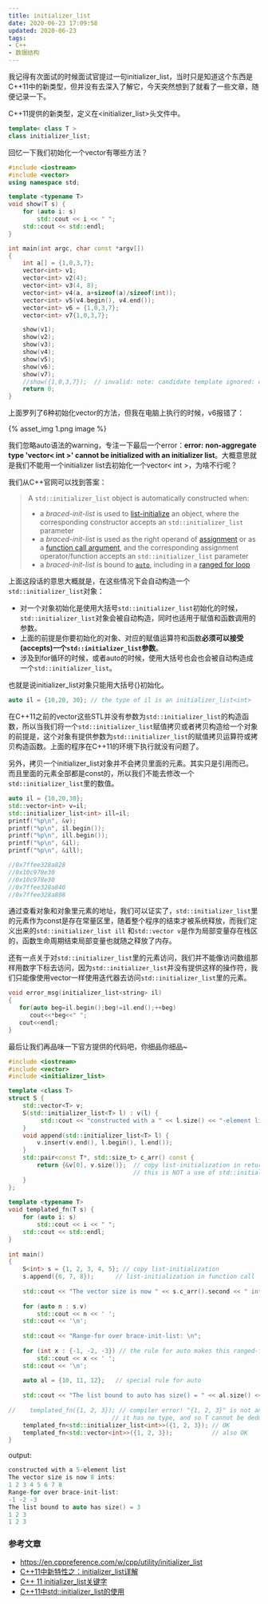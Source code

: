 ```yaml
---
title: initializer_list
date: 2020-06-23 17:09:58
updated: 2020-06-23
tags:
- C++
- 数据结构
---
```


我记得有次面试的时候面试官提过一句initializer_list，当时只是知道这个东西是C++11中的新类型，但并没有去深入了解它，今天突然想到了就看了一些文章，随便记录一下。



C++11提供的新类型，定义在<initializer_list>头文件中。

```cpp
template< class T >
class initializer_list;
```

回忆一下我们初始化一个vector有哪些方法？

<!--more-->

```cpp
#include <iostream>
#include <vector>
using namespace std;

template <typename T>
void show(T s) {
	for (auto i: s) 
		std::cout << i << " ";
    std::cout << std::endl;
}

int main(int argc, char const *argv[])
{
	int a[] = {1,0,3,7};
	vector<int> v1;
	vector<int> v2(4);
	vector<int> v3(4, 8);
	vector<int> v4(a, a+sizeof(a)/sizeof(int));
	vector<int> v5(v4.begin(), v4.end());
	vector<int> v6 = {1,0,3,7};
	vector<int> v7{1,0,3,7};

	show(v1);
	show(v2);
	show(v3);
	show(v4);
	show(v5);
	show(v6);
	show(v7);
	//show({1,0,3,7});	// invalid: note: candidate template ignored: couldn't infer template argument 'T'
	return 0;
}
```

上面罗列了6种初始化vector的方法，但我在电脑上执行的时候，v6报错了：

{% asset_img 1.png  image %}

我们忽略auto语法的warning，专注一下最后一个error：**error:** **non-aggregate type 'vector< int >' cannot be initialized with an initializer list**。大概意思就是我们不能用一个initializer list去初始化一个vector< int >，为啥不行呢？

我们从C++官网可以找到答案：

>  A `std::initializer_list` object is automatically constructed when:
>
> - a *braced-init-list* is used to [list-initialize](https://en.cppreference.com/w/cpp/language/list_initialization) an object, where the corresponding constructor accepts an `std::initializer_list` parameter
> - a *braced-init-list* is used as the right operand of [assignment](https://en.cppreference.com/w/cpp/language/operator_assignment#Builtin_direct_assignment) or as a [function call argument](https://en.cppreference.com/w/cpp/language/overload_resolution#Implicit_conversion_sequence_in_list-initialization), and the corresponding assignment operator/function accepts an `std::initializer_list` parameter
> - a *braced-init-list* is bound to [`auto`](https://en.cppreference.com/w/cpp/language/auto), including in a [ranged for loop](https://en.cppreference.com/w/cpp/language/range-for)

上面这段话的意思大概就是，在这些情况下会自动构造一个`std::initializer_list`对象：

- 对一个对象初始化是使用大括号`std::initializer_list`初始化的时候，`std::initializer_list`对象会被自动构造，同时也适用于赋值和函数调用的参数。
- 上面的前提是你要初始化的对象、对应的赋值运算符和函数**必须可以接受(accepts)一个`std::initializer_list`参数**。
- 涉及到for循环的时候，或者auto的时候，使用大括号也会也会被自动构造成一个`std::initializer_list`。

也就是说initializer_list对象只能用大括号{}初始化。

```cpp
auto il = {10,20, 30}; // the type of il is an initializer_list<int>
```

在C++11之前的vector这些STL并没有参数为`std::initializer_list`的构造函数，所以当我们将一个`std::initializer_list`赋值拷贝或者拷贝构造给一个对象的前提是，这个对象有提供参数为`std::initializer_list`的赋值拷贝运算符或拷贝构造函数。上面的程序在C++11的环境下执行就没有问题了。

另外，拷贝一个initializer_list对象并不会拷贝里面的元素。其实只是引用而已。而且里面的元素全部都是const的，所以我们不能去修改一个`std::initializer_list`里的数值。

```cpp
auto il = {10,20,30};
std::vector<int> v=il;
std::initializer_list<int> ill=il;
printf("%p\n", &v);
printf("%p\n", il.begin());
printf("%p\n", ill.begin());
printf("%p\n", &il);
printf("%p\n", &ill);

//0x7ffee328a828
//0x10c978e30
//0x10c978e30
//0x7ffee328a840
//0x7ffee328a808
```

通过查看对象和对象里元素的地址，我们可以证实了，`std::initializer_list`里的元素作为const是存在常量区里，随着整个程序的结束才被系统释放，而我们定义出来的`std::initializer_list ill` 和`std::vector v`是作为局部变量存在栈区的，函数生命周期结束局部变量也就随之释放了内存。

还有一点关于对`std::initializer_list`里的元素访问，我们并不能像访问数组那样用数字下标去访问，因为`std::initializer_list`并没有提供这样的操作符，我们只能像使用vector一样使用迭代器去访问`std::initializer_list`里的元素。

```cpp
void error_msg(initializer_list<string> il)
{
   for(auto beg=il.begin();beg!=il.end();++beg)
      cout<<*beg<<" ";
   cout<<endl;
}
```



最后让我们再品味一下官方提供的代码吧，你细品你细品~

```cpp
#include <iostream>
#include <vector>
#include <initializer_list>

template <class T>
struct S {
    std::vector<T> v;
    S(std::initializer_list<T> l) : v(l) {
         std::cout << "constructed with a " << l.size() << "-element list\n";
    }
    void append(std::initializer_list<T> l) {
        v.insert(v.end(), l.begin(), l.end());
    }
    std::pair<const T*, std::size_t> c_arr() const {
        return {&v[0], v.size()};  // copy list-initialization in return statement
                                   // this is NOT a use of std::initializer_list
    }
};
 
template <typename T>
void templated_fn(T s) {
    for (auto i: s)
        std::cout << i << " ";
    std::cout << std::endl;
}
 
int main()
{
    S<int> s = {1, 2, 3, 4, 5}; // copy list-initialization
    s.append({6, 7, 8});      // list-initialization in function call
 
    std::cout << "The vector size is now " << s.c_arr().second << " ints:\n";
 
    for (auto n : s.v)
        std::cout << n << ' ';
    std::cout << '\n';
 
    std::cout << "Range-for over brace-init-list: \n";
 
    for (int x : {-1, -2, -3}) // the rule for auto makes this ranged-for work
        std::cout << x << ' ';
    std::cout << '\n';
 
    auto al = {10, 11, 12};   // special rule for auto
 
    std::cout << "The list bound to auto has size() = " << al.size() << '\n';
 
//    templated_fn({1, 2, 3}); // compiler error! "{1, 2, 3}" is not an expression,
                             // it has no type, and so T cannot be deduced
    templated_fn<std::initializer_list<int>>({1, 2, 3}); // OK
    templated_fn<std::vector<int>>({1, 2, 3});           // also OK
}
```

output:

```cpp
constructed with a 5-element list
The vector size is now 8 ints:
1 2 3 4 5 6 7 8 
Range-for over brace-init-list: 
-1 -2 -3 
The list bound to auto has size() = 3
1 2 3 
1 2 3 
```



### 参考文章

- https://en.cppreference.com/w/cpp/utility/initializer_list
- [C++11中新特性之：initializer_list详解](https://www.cnblogs.com/lysuns/p/4278589.html)
- [C++ 11 initializer_list关键字](https://blog.csdn.net/wangkai_123456/article/details/76252073)
- [C++11中std::initializer_list的使用](https://blog.csdn.net/fengbingchun/article/details/77938005)

